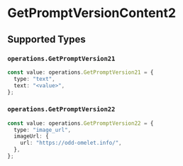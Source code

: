 # GetPromptVersionContent2


## Supported Types

### `operations.GetPromptVersion21`

```typescript
const value: operations.GetPromptVersion21 = {
  type: "text",
  text: "<value>",
};
```

### `operations.GetPromptVersion22`

```typescript
const value: operations.GetPromptVersion22 = {
  type: "image_url",
  imageUrl: {
    url: "https://odd-omelet.info/",
  },
};
```


